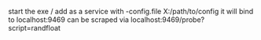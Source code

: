 start the exe / add as a service with -config.file X:/path/to/config
it will bind to localhost:9469
can be scraped via localhost:9469/probe?script=randfloat

